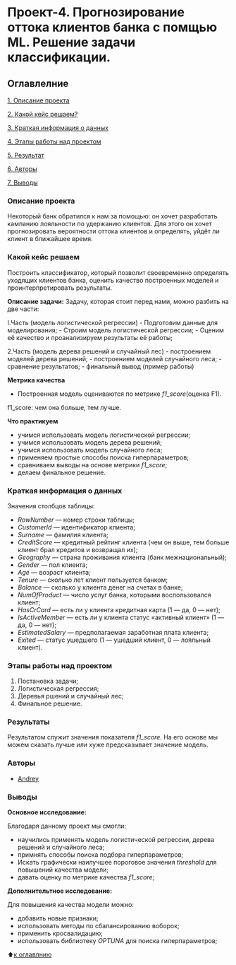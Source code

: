 # Проект-4. Прогнозирование оттока клиентов банка с помщью ML. Решение задачи классификации.

## Оглавлелние

[1. Описание проекта](https://github.com/Axewyl/ML_Supervised_learning_Classification/blob/master/README.md#Описание-проекта)

[2. Какой кейс решаем?](https://github.com/Axewyl/ML_Supervised_learning_Classification/blob/master/README.md#Какой-кейс-решаем)

[3. Краткая информация о данных](https://github.com/Axewyl/ML_Supervised_learning_Classification/blob/master/README.md#Краткая-информация-о-данных)

[4. Этапы работы над проектом](https://github.com/Axewyl/ML_Supervised_learning_Classification/blob/master/README.md#Этапы-работы-над-проектом)

[5. Результат](https://github.com/Axewyl/ML_Supervised_learning_Classification/blob/master/README.md#Результаты)

[6. Авторы](https://github.com/Axewyl/ML_Supervised_learning_Classification/blob/master/README.md#Авторы)

[7. Выводы](https://github.com/Axewyl/ML_Supervised_learning_Classification/blob/master/README.md#Выводы)

### Описание проекта

Некоторый банк обратился к нам за помощью: он хочет разработать кампанию лояльности по удержанию клиентов. Для этого он хочет прогнозировать вероятности оттока клиентов и определять, уйдёт ли клиент в ближайшее время.

### Какой кейс решаем

Построить классификатор, который позволит своевременно определять уходящих клиентов банка, оценить качество построенных моделей и проинтерпретировать результаты.

**Описание задачи:**
Задачу, которая стоит перед нами, можно разбить на две части:

I.Часть (модель логистической регрессии) - Подготовим данные для моделирования; - Строим модель логистической регрессии; - Оценим её качество и проанализируем результаты её работы;

2.Часть (модель дерева решений и случайный лес) - построением моделей дерева решений; - построением моделей случайного леса; - сравнение результатов; - финальный вывод (пример работы)

**Метрика качества**

- Построенная модель оцениваются по метрике _f1_score_(оценка F1).

f1_score: чем она больше, тем лучше.

**Что практикуем**

- учимся использовать модель логистической регрессии;
- учимся использовать модель дерева решений;
- учимся использовать модель случайного леса;
- применяем простые способы поиска гиперпараметров;
- сравниваем выводы на основе метрики _f1_score_;
- делаем финальное решение.

### Краткая информация о данных

Значения столбцов таблицы:

- _RowNumber_ — номер строки таблицы;
- _CustomerId_ — идентификатор клиента;
- _Surname_ — фамилия клиента;
- _CreditScore_ — кредитный рейтинг клиента (чем он выше, тем больше клиент брал кредитов и возвращал их);
- _Geography_ — страна проживания клиента (банк межнациональный);
- _Gender_ — пол клиента;
- _Age_ — возраст клиента;
- _Tenure_ — сколько лет клиент пользуется банком;
- _Balance_ — сколько у клиента денег на счетах в банке;
- _NumOfProduct_ — число услуг банка, которыми воспользовался клиент;
- _HasCrCard_ — есть ли у клиента кредитная карта (1 — да, 0 — нет);
- _IsActiveMember_ — есть ли у клиента статус «активный клиент» (1 — да, 0 — нет);
- _EstimatedSalary_ — предполагаемая заработная плата клиента;
- _Exited_ — статус ушедшего (1 — ушедший клиент, 0 — лояльный клиент).

### Этапы работы над проектом

1. Постановка задачи;
2. Логистическая регрессия;
3. Деревья ршений и случайный лес;
4. Финальное решение.

### Результаты

Результатом служит значения показателя _f1_score_. На его основе мы можем сказать лучше или хуже предсказывает значение модель.

### Авторы

- [Andrey](https://t.me/Axewyl)

### Выводы

**Основное исследование:**

Благодаря данному проект мы смогли:

- научились применять модель логистической регрессии, дерева решений и случайного леса;
- примнять способы поиска подбора гиперпараметров;
- Искать графически наилучшее пороговое значения _threshold_ для повышений качества модели;
- давать оценку по метрике качества _f1_score_;

**Дополнительтное исследование:**

Для повышения качества модели можно:

- добавить новые признаки;
- использовать методы по сбалансированию воборок;
- применить кросвалидацию;
- использовать библиотеку _OPTUNA_ для поиска гиперпараметров;

:arrow_up:[к оглавлнию](https://github.com/Axewyl/ML_Supervised_learning_Classification/blob/master/README.md#Оглавлелние)

